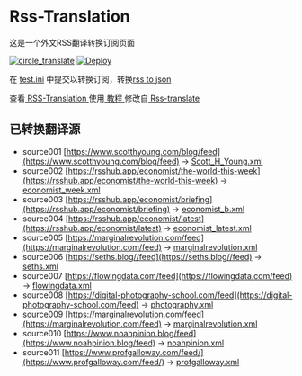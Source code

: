 # Rss-Translation

这是一个外文RSS翻译转换订阅页面 

[![circle_translate](https://github.com/q1azq1a/Rss-Translation/actions/workflows/circle_translate.yml/badge.svg)](https://github.com/q1azq1a/Rss-Translation/actions/workflows/circle_translate.yml)
[![Deploy](https://github.com/q1azq1a/Rss-Translation/actions/workflows/jekyll-gh-pages.yml/badge.svg)](https://github.com/q1azq1a/Rss-Translation/actions/workflows/jekyll-gh-pages.yml)

在 [test.ini](https://github.com/q1azq1a/Rss-Translation/blob/main/test.ini) 中提交以转换订阅，转换[rss to json](https://rss2json.com/)

查看[ RSS-Translation ](https://q1azq1a.github.io/RSS-Translation)使用[ 教程 ](https://www.q1azq1a.net/tutorial/644)修改自[ Rss-translate ](https://github.com/rcy1314/Rss-Translation/)

## 已转换翻译源

 - source001 [https://www.scotthyoung.com/blog/feed](https://www.scotthyoung.com/blog/feed) -> [Scott_H_Young.xml](rss/Scott_H_Young.xml)
 - source002 [https://rsshub.app/economist/the-world-this-week](https://rsshub.app/economist/the-world-this-week) -> [economist_week.xml](rss/economist_week.xml)
 - source003 [https://rsshub.app/economist/briefing](https://rsshub.app/economist/briefing) -> [economist_b.xml](rss/economist_b.xml)
 - source004 [https://rsshub.app/economist/latest](https://rsshub.app/economist/latest) -> [economist_latest.xml](rss/economist_latest.xml)
 - source005 [https://marginalrevolution.com/feed](https://marginalrevolution.com/feed) -> [marginalrevolution.xml](rss/marginalrevolution.xml)
 - source006 [https://seths.blog//feed](https://seths.blog//feed) -> [seths.xml](rss/seths.xml)
 - source007 [https://flowingdata.com/feed](https://flowingdata.com/feed) -> [flowingdata.xml](rss/flowingdata.xml)
 - source008 [https://digital-photography-school.com/feed](https://digital-photography-school.com/feed) -> [photography.xml](rss/photography.xml)
 - source009 [https://marginalrevolution.com/feed](https://marginalrevolution.com/feed) -> [marginalrevolution.xml](rss/marginalrevolution.xml)
 - source010 [https://www.noahpinion.blog/feed](https://www.noahpinion.blog/feed) -> [noahpinion.xml](rss/noahpinion.xml)
 - source011 [https://www.profgalloway.com/feed/](https://www.profgalloway.com/feed/) -> [profgalloway.xml](rss/profgalloway.xml)
